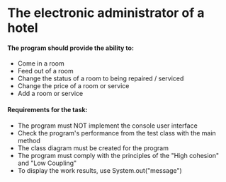 # The electronic administrator of a hotel #
#### The program should provide the ability to:  ####
- Come in a room
- Feed out of a room  
- Change the status of a room to being repaired / serviced  
- Change the price of a room or service  
- Add a room or service  

#### Requirements for the task:  ####
- The program must NOT implement the console user interface  
- Check the program's performance from the test class with the main method
- The class diagram must be created for the program  
- The program must comply with the principles of the "High cohesion" and "Low Coupling" 
- To display the work results, use System.out("message")
